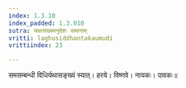 ```yaml
---
index: 1.3.10
index_padded: 1.3.010
sutra: यथासंख्यमनुदेशः समानाम्
vritti: laghusiddhantakaumudi
vrittiindex: 23

---
```

समसम्बन्धी विधिर्यथासङ्ख्यं स्यात्। हरये। विष्णवे। नायकः। पावकः॥